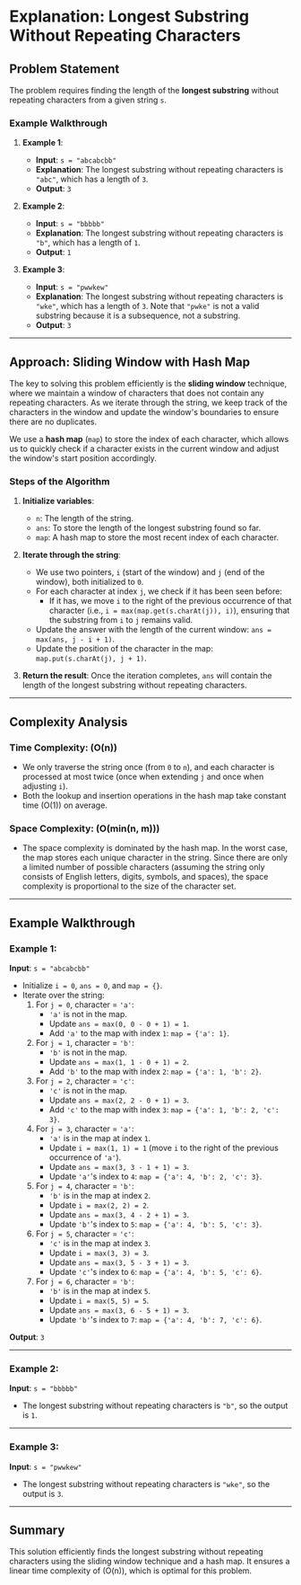 # Explanation: Longest Substring Without Repeating Characters

## Problem Statement
The problem requires finding the length of the **longest substring** without repeating characters from a given string `s`.

### Example Walkthrough

1. **Example 1**:
   - **Input**: `s = "abcabcbb"`
   - **Explanation**: The longest substring without repeating characters is `"abc"`, which has a length of `3`.
   - **Output**: `3`

2. **Example 2**:
   - **Input**: `s = "bbbbb"`
   - **Explanation**: The longest substring without repeating characters is `"b"`, which has a length of `1`.
   - **Output**: `1`

3. **Example 3**:
   - **Input**: `s = "pwwkew"`
   - **Explanation**: The longest substring without repeating characters is `"wke"`, which has a length of `3`. Note that `"pwke"` is not a valid substring because it is a subsequence, not a substring.
   - **Output**: `3`

---

## Approach: Sliding Window with Hash Map
The key to solving this problem efficiently is the **sliding window** technique, where we maintain a window of characters that does not contain any repeating characters. As we iterate through the string, we keep track of the characters in the window and update the window's boundaries to ensure there are no duplicates.

We use a **hash map** (`map`) to store the index of each character, which allows us to quickly check if a character exists in the current window and adjust the window's start position accordingly.

### Steps of the Algorithm

1. **Initialize variables**:
   - `n`: The length of the string.
   - `ans`: To store the length of the longest substring found so far.
   - `map`: A hash map to store the most recent index of each character.

2. **Iterate through the string**:
   - We use two pointers, `i` (start of the window) and `j` (end of the window), both initialized to `0`.
   - For each character at index `j`, we check if it has been seen before:
     - If it has, we move `i` to the right of the previous occurrence of that character (i.e., `i = max(map.get(s.charAt(j)), i)`), ensuring that the substring from `i` to `j` remains valid.
   - Update the answer with the length of the current window: `ans = max(ans, j - i + 1)`.
   - Update the position of the character in the map: `map.put(s.charAt(j), j + 1)`.

3. **Return the result**: Once the iteration completes, `ans` will contain the length of the longest substring without repeating characters.

---

## Complexity Analysis

### Time Complexity: \(O(n)\)
- We only traverse the string once (from `0` to `n`), and each character is processed at most twice (once when extending `j` and once when adjusting `i`).
- Both the lookup and insertion operations in the hash map take constant time \(O(1)\) on average.

### Space Complexity: \(O(min(n, m))\)
- The space complexity is dominated by the hash map. In the worst case, the map stores each unique character in the string. Since there are only a limited number of possible characters (assuming the string only consists of English letters, digits, symbols, and spaces), the space complexity is proportional to the size of the character set.

---

## Example Walkthrough

### Example 1:
**Input**: `s = "abcabcbb"`

- Initialize `i = 0`, `ans = 0`, and `map = {}`.
- Iterate over the string:
  1. For `j = 0`, character = `'a'`:
     - `'a'` is not in the map.
     - Update `ans = max(0, 0 - 0 + 1) = 1`.
     - Add `'a'` to the map with index `1`: `map = {'a': 1}`.
  2. For `j = 1`, character = `'b'`:
     - `'b'` is not in the map.
     - Update `ans = max(1, 1 - 0 + 1) = 2`.
     - Add `'b'` to the map with index `2`: `map = {'a': 1, 'b': 2}`.
  3. For `j = 2`, character = `'c'`:
     - `'c'` is not in the map.
     - Update `ans = max(2, 2 - 0 + 1) = 3`.
     - Add `'c'` to the map with index `3`: `map = {'a': 1, 'b': 2, 'c': 3}`.
  4. For `j = 3`, character = `'a'`:
     - `'a'` is in the map at index `1`.
     - Update `i = max(1, 1) = 1` (move `i` to the right of the previous occurrence of `'a'`).
     - Update `ans = max(3, 3 - 1 + 1) = 3`.
     - Update `'a'`'s index to `4`: `map = {'a': 4, 'b': 2, 'c': 3}`.
  5. For `j = 4`, character = `'b'`:
     - `'b'` is in the map at index `2`.
     - Update `i = max(2, 2) = 2`.
     - Update `ans = max(3, 4 - 2 + 1) = 3`.
     - Update `'b'`'s index to `5`: `map = {'a': 4, 'b': 5, 'c': 3}`.
  6. For `j = 5`, character = `'c'`:
     - `'c'` is in the map at index `3`.
     - Update `i = max(3, 3) = 3`.
     - Update `ans = max(3, 5 - 3 + 1) = 3`.
     - Update `'c'`'s index to `6`: `map = {'a': 4, 'b': 5, 'c': 6}`.
  7. For `j = 6`, character = `'b'`:
     - `'b'` is in the map at index `5`.
     - Update `i = max(5, 5) = 5`.
     - Update `ans = max(3, 6 - 5 + 1) = 3`.
     - Update `'b'`'s index to `7`: `map = {'a': 4, 'b': 7, 'c': 6}`.
  
**Output**: `3`

---

### Example 2:
**Input**: `s = "bbbbb"`

- The longest substring without repeating characters is `"b"`, so the output is `1`.

---

### Example 3:
**Input**: `s = "pwwkew"`

- The longest substring without repeating characters is `"wke"`, so the output is `3`.

---

## Summary
This solution efficiently finds the longest substring without repeating characters using the sliding window technique and a hash map. It ensures a linear time complexity of \(O(n)\), which is optimal for this problem.
